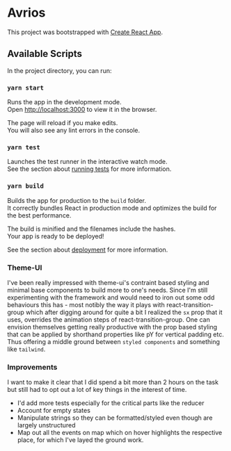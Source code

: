 # Avrios

This project was bootstrapped with [Create React App](https://github.com/facebook/create-react-app).

## Available Scripts

In the project directory, you can run:

### `yarn start`

Runs the app in the development mode.\
Open [http://localhost:3000](http://localhost:3000) to view it in the browser.

The page will reload if you make edits.\
You will also see any lint errors in the console.

### `yarn test`

Launches the test runner in the interactive watch mode.\
See the section about [running tests](https://facebook.github.io/create-react-app/docs/running-tests) for more information.

### `yarn build`

Builds the app for production to the `build` folder.\
It correctly bundles React in production mode and optimizes the build for the best performance.

The build is minified and the filenames include the hashes.\
Your app is ready to be deployed!

See the section about [deployment](https://facebook.github.io/create-react-app/docs/deployment) for more information.

### Theme-UI

I've been really impressed with theme-ui's contraint based styling and minimal base components to build more to one's needs. Since I'm still experimenting with the framework and would need to iron out some odd behaviours this has - most notibly the way it plays with react-transition-group which after digging around for quite a bit I realized the `sx` prop that it uses, overrides the animation steps of react-transition-group. One can envision themselves getting really productive with the prop based styling that can be applied by shorthand properties like pY for vertical padding etc.
Thus offering a middle ground between `styled components` and something like `tailwind`.

### Improvements

I want to make it clear that I did spend a bit more than 2 hours on the task but still had to opt out a lot of key things in the interest of time.

- I'd add more tests especially for the critical parts like the reducer
- Account for empty states
- Manipulate strings so they can be formatted/styled even though are largely unstructured
- Map out all the events on map which on hover highlights the respective place, for which I've layed the ground work.
